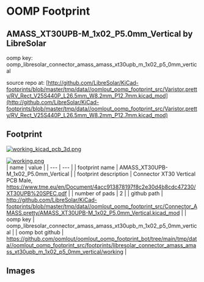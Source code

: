 # OOMP Footprint  
## AMASS_XT30UPB-M_1x02_P5.0mm_Vertical  by LibreSolar  
  
oomp key: oomp_libresolar_connector_amass_amass_xt30upb_m_1x02_p5_0mm_vertical  
  
source repo at: [http://github.com/LibreSolar/KiCad-footprints/blob/master/tmp/data//oomlout_oomp_footprint_src/Varistor.pretty/RV_Rect_V25S440P_L26.5mm_W8.2mm_P12.7mm.kicad_mod](http://github.com/LibreSolar/KiCad-footprints/blob/master/tmp/data//oomlout_oomp_footprint_src/Varistor.pretty/RV_Rect_V25S440P_L26.5mm_W8.2mm_P12.7mm.kicad_mod)  
## Footprint  
  
[![working_kicad_pcb_3d.png](working_kicad_pcb_3d_600.png)](working_kicad_pcb_3d.png)  
  
[![working.png](working_600.png)](working.png)  
| name | value | 
| --- | --- | 
| footprint name | AMASS_XT30UPB-M_1x02_P5.0mm_Vertical | 
| footprint description | Connector XT30 Vertical PCB Male, https://www.tme.eu/en/Document/4acc913878197f8c2e30d4b8cdc47230/XT30UPB%20SPEC.pdf | 
| number of pads | 2 | 
| github path | http://github.com/LibreSolar/KiCad-footprints/blob/master/tmp/data//oomlout_oomp_footprint_src/Connector_AMASS.pretty/AMASS_XT30UPB-M_1x02_P5.0mm_Vertical.kicad_mod | 
| oomp key | oomp_libresolar_connector_amass_amass_xt30upb_m_1x02_p5_0mm_vertical | 
| oomp bot github | https://github.com/oomlout/oomlout_oomp_footprint_bot/tree/main/tmp/data//oomlout_oomp_footprint_src/footprints/libresolar_connector_amass_amass_xt30upb_m_1x02_p5_0mm_vertical/working | 
## Images  
